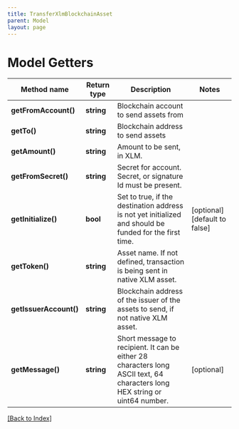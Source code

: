 ```yaml
---
title: TransferXlmBlockchainAsset
parent: Model
layout: page
---
```


# Model Getters

Method name | Return type | Description | Notes
------------ | ------------- | ------------- | -------------
**getFromAccount()** | **string** | Blockchain account to send assets from |
**getTo()** | **string** | Blockchain address to send assets |
**getAmount()** | **string** | Amount to be sent, in XLM. |
**getFromSecret()** | **string** | Secret for account. Secret, or signature Id must be present. |
**getInitialize()** | **bool** | Set to true, if the destination address is not yet initialized and should be funded for the first time. | [optional] [default to false]
**getToken()** | **string** | Asset name. If not defined, transaction is being sent in native XLM asset. |
**getIssuerAccount()** | **string** | Blockchain address of the issuer of the assets to send, if not native XLM asset. |
**getMessage()** | **string** | Short message to recipient. It can be either 28 characters long ASCII text, 64 characters long HEX string or uint64 number. | [optional]

[[Back to Index]](../index.md)
